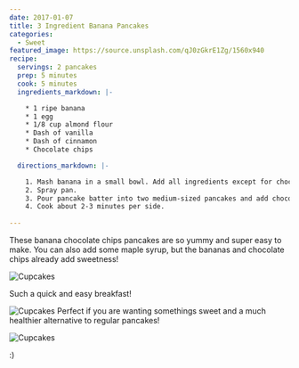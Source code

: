 ```yaml
---
date: 2017-01-07
title: 3 Ingredient Banana Pancakes
categories:
  - Sweet
featured_image: https://source.unsplash.com/qJ0zGkrE1Zg/1560x940
recipe:
  servings: 2 pancakes
  prep: 5 minutes
  cook: 5 minutes
  ingredients_markdown: |-

    * 1 ripe banana
    * 1 egg
    * 1/8 cup almond flour
    * Dash of vanilla
    * Dash of cinnamon
    * Chocolate chips

  directions_markdown: |-

    1. Mash banana in a small bowl. Add all ingredients except for chocolate chips.
    2. Spray pan.
    3. Pour pancake batter into two medium-sized pancakes and add chocolate chips.
    4. Cook about 2-3 minutes per side.
    
---
```

These banana chocolate chips pancakes are so yummy and super easy to make. You can also add some maple syrup, but the bananas and chocolate chips already add sweetness!

![Cupcakes](https://images.unsplash.com/photo-1448131063153-f1e240f98a72?w=1560&h=940&fit=crop)

Such a quick and easy breakfast!

![Cupcakes](https://images.unsplash.com/photo-1420730614543-e39f93134b0d?w=1560&h=940&fit=crop)
Perfect if you are wanting somethings sweet and a much healthier alternative to regular pancakes!

![Cupcakes](https://images.unsplash.com/photo-1457508252818-162dc1934c2f?w=1560&h=940&fit=crop)

:)
